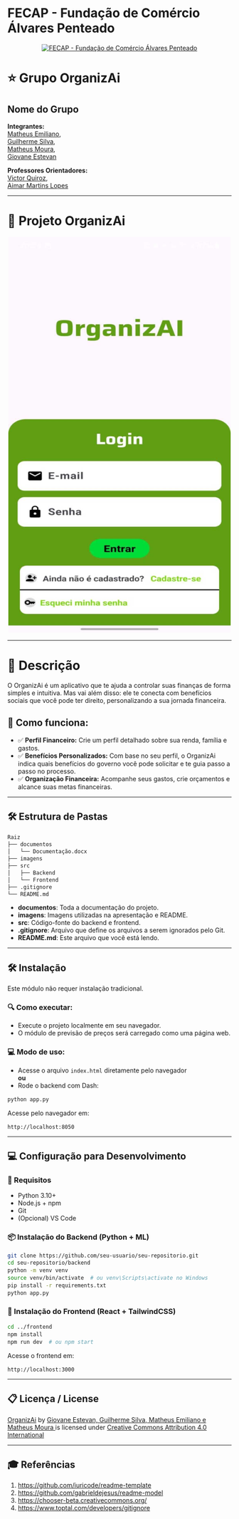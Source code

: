 
# FECAP - Fundação de Comércio Álvares Penteado

<p align="center">
<a href="https://www.fecap.br/">
<img src="https://encrypted-tbn0.gstatic.com/images?q=tbn:ANd9GcRhZPrRa89Kma0ZZogxm0pi-tCn_TLKeHGVxywp-LXAFGR3B1DPouAJYHgKZGV0XTEf4AE&usqp=CAU" alt="FECAP - Fundação de Comércio Álvares Penteado" border="0">
</a>
</p>

# ⭐ Grupo OrganizAi

## Nome do Grupo

**Integrantes:**  
[Matheus Emiliano](https://www.linkedin.com/in/matheus-emiliano/),  
[Guilherme Silva](https://www.linkedin.com/in/guilherme-carvalho-da-silva-7996b0197/),  
[Matheus Moura](https://www.linkedin.com/in/mmoura97/),  
[Giovane Estevan](https://www.linkedin.com/in/giovane-estevan/)

**Professores Orientadores:**  
[Victor Quiroz](https://www.linkedin.com/in/victorbarq/),  
[Aimar Martins Lopes](https://www.linkedin.com/in/aimarlopes/)

---

# 📱 Projeto OrganizAi

<p align="center">
  <img src="imagens/01_cel_login.jpg" alt="Tela de Login" width="500">
</p>

---

# 📜 Descrição

O OrganizAi é um aplicativo que te ajuda a controlar suas finanças de forma simples e intuitiva. Mas vai além disso: ele te conecta com benefícios sociais que você pode ter direito, personalizando a sua jornada financeira.

## 💸 Como funciona:

- ✅ **Perfil Financeiro:** Crie um perfil detalhado sobre sua renda, família e gastos.  
- ✅ **Benefícios Personalizados:** Com base no seu perfil, o OrganizAi indica quais benefícios do governo você pode solicitar e te guia passo a passo no processo.  
- ✅ **Organização Financeira:** Acompanhe seus gastos, crie orçamentos e alcance suas metas financeiras.  

---

## 🛠 Estrutura de Pastas

```
Raiz
├── documentos
│   └── Documentação.docx
├── imagens
├── src
│   ├── Backend
│   └── Frontend
├── .gitignore
└── README.md
```

- **documentos**: Toda a documentação do projeto.  
- **imagens**: Imagens utilizadas na apresentação e README.  
- **src**: Código-fonte do backend e frontend.  
- **.gitignore**: Arquivo que define os arquivos a serem ignorados pelo Git.  
- **README.md**: Este arquivo que você está lendo.  

---

## 🛠 Instalação

Este módulo não requer instalação tradicional.

### 🔍 Como executar:

- Execute o projeto localmente em seu navegador.
- O módulo de previsão de preços será carregado como uma página web.

### 💻 Modo de uso:

- Acesse o arquivo `index.html` diretamente pelo navegador  
**ou**  
- Rode o backend com Dash:

```bash
python app.py
```

Acesse pelo navegador em:
```
http://localhost:8050
```

---

## 💻 Configuração para Desenvolvimento

### 🔧 Requisitos

- Python 3.10+
- Node.js + npm
- Git
- (Opcional) VS Code

### 📦 Instalação do Backend (Python + ML)

```bash
git clone https://github.com/seu-usuario/seu-repositorio.git
cd seu-repositorio/backend
python -m venv venv
source venv/bin/activate  # ou venv\Scripts\activate no Windows
pip install -r requirements.txt
python app.py
```

### 🎨 Instalação do Frontend (React + TailwindCSS)

```bash
cd ../frontend
npm install
npm run dev  # ou npm start
```

Acesse o frontend em:
```
http://localhost:3000
```

---

## 📋 Licença / License

<p xmlns:cc="http://creativecommons.org/ns#" xmlns:dct="http://purl.org/dc/terms/">
<a property="dct:title" rel="cc:attributionURL" href="https://github.com/2024-2-NADS3/Projeto3/tree/main">OrganizAi</a> by
<a rel="cc:attributionURL dct:creator" property="cc:attributionName" href="https://github.com/2024-2-NADS3/Projeto3/tree/main">
Giovane Estevan, Guilherme Silva, Matheus Emiliano e Matheus Moura
</a> is licensed under 
<a href="https://creativecommons.org/licenses/by/4.0/?ref=chooser-v1" target="_blank" rel="license noopener noreferrer">Creative Commons Attribution 4.0 International</a>
</p>

---

## 🎓 Referências

1. https://github.com/iuricode/readme-template  
2. https://github.com/gabrieldejesus/readme-model  
3. https://chooser-beta.creativecommons.org/  
4. https://www.toptal.com/developers/gitignore  
